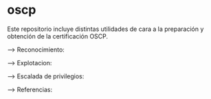 # oscp

Este repositorio incluye distintas utilidades de cara a la preparación y obtención de la certificación OSCP.

--> Reconocimiento:


--> Explotacion:


--> Escalada de privilegios:


--> Referencias: 
